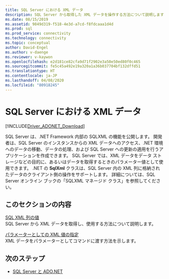```yaml
---
title: SQL Server における XML データ
description: SQL Server から取得した XML データを操作する方法について説明します。
ms.date: 08/15/2019
ms.assetid: 9849d319-f518-4e3d-a7cd-f8fdcaaa1d4d
ms.prod: sql
ms.prod_service: connectivity
ms.technology: connectivity
ms.topic: conceptual
author: David-Engel
ms.author: v-daenge
ms.reviewer: v-kaywon
ms.openlocfilehash: e2d181ce82cfa9d71f2902e3a50e50ed80f0c465
ms.sourcegitcommit: fe5c45a492e19a320a1a36b037704bf132dffd51
ms.translationtype: HT
ms.contentlocale: ja-JP
ms.lasthandoff: 04/08/2020
ms.locfileid: "80918245"
---
```

# <a name="xml-data-in-sql-server"></a>SQL Server における XML データ

[!INCLUDE[Driver_ADONET_Download](../../../includes/driver_adonet_download.md)]

SQL Server は、.NET Framework 内部の SQLXML の機能を公開します。 開発者は、SQL Server のインスタンスからの XML データへのアクセス、.NET 環境へのデータの移動、データの処理、および SQL Server への更新の適用を行うアプリケーションを作成できます。 SQL Server では、XML データをデータ ストレージなどの目的に、あるいはデータを取得するときのパラメーター値として使用できます。 .NET の **SqlXml** クラスは、SQL Server 内の XML 列に格納されたデータのクライアント側の操作をサポートします。 詳細については、SQL Server オンライン ブックの「SQLXML マネージド クラス」を参照してください。  
  
## <a name="in-this-section"></a>このセクションの内容  
[SQL XML 列の値](sql-xml-column-values.md)  
SQL Server から XML データを取得し、使用する方法について説明します。  
  
[パラメーターとしての XML 値の指定](specify-xml-values-parameters.md)  
XML データをパラメーターとしてコマンドに渡す方法を示します。  
  
## <a name="next-steps"></a>次のステップ
- [SQL Server と ADO.NET](index.md)
